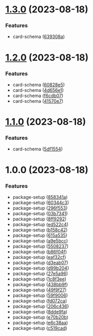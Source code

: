 # [1.3.0](https://github.com/franicon/wales.package.schema/compare/v1.2.0...v1.3.0) (2023-08-18)


### Features

* card-schema ([639308a](https://github.com/franicon/wales.package.schema/commit/639308a3dd84884028606b882c66e6aca085dad1))

# [1.2.0](https://github.com/franicon/wales.package.schema/compare/v1.1.0...v1.2.0) (2023-08-18)


### Features

* card-schema ([60828e5](https://github.com/franicon/wales.package.schema/commit/60828e5a2f8b898ead35261f60860600f2c59e58))
* card-schema ([4d656e1](https://github.com/franicon/wales.package.schema/commit/4d656e1ff5ea020f18f036ee5718c6d60bb0572e))
* card-schema ([f6cdb07](https://github.com/franicon/wales.package.schema/commit/f6cdb07153a146754db39c9556812d6cf4febec3))
* card-schema ([41570e7](https://github.com/franicon/wales.package.schema/commit/41570e7887dad7e59ca639ce13361904c8a48fff))

# [1.1.0](https://github.com/franicon/wales.package.schema/compare/v1.0.0...v1.1.0) (2023-08-18)


### Features

* card-schema ([5df1554](https://github.com/franicon/wales.package.schema/commit/5df15546f49af9227720889cc9de404565f38bf8))

# 1.0.0 (2023-08-18)


### Features

* package-setup ([858341a](https://github.com/franicon/wales.package.schema/commit/858341a20691bdcaf07d6374e8fd10afac82c8a4))
* package-setup ([60344c3](https://github.com/franicon/wales.package.schema/commit/60344c3fbb1ce6f540f459d87684aa0495364cea))
* package-setup ([296f553](https://github.com/franicon/wales.package.schema/commit/296f553c6b7f9e7b56c638b9c485cb9fa0f834ac))
* package-setup ([03b7341](https://github.com/franicon/wales.package.schema/commit/03b734114b8cf34f53093e8527f007cecb5c36fd))
* package-setup ([8ff9292](https://github.com/franicon/wales.package.schema/commit/8ff92921d88edf72b0d3b18321e470b08869a121))
* package-setup ([ed522c4](https://github.com/franicon/wales.package.schema/commit/ed522c46f0d1e9f179453dc647cd0c64e0d3b68a))
* package-setup ([b158c42](https://github.com/franicon/wales.package.schema/commit/b158c42a32c9e8fd32240daba5375e57af48a198))
* package-setup ([615a535](https://github.com/franicon/wales.package.schema/commit/615a535b02d7e442313683046b7b8ae79a0bc064))
* package-setup ([a9e5bcc](https://github.com/franicon/wales.package.schema/commit/a9e5bcc496e07023d900ded6c987d41a7509e7b1))
* package-setup ([5508237](https://github.com/franicon/wales.package.schema/commit/55082374b04ef0cc426439b3784cfcbcd1f865fc))
* package-setup ([b86f04f](https://github.com/franicon/wales.package.schema/commit/b86f04f52fd37bca59906d1d70d5294ae15205c7))
* package-setup ([eaf32cf](https://github.com/franicon/wales.package.schema/commit/eaf32cfbbcde26ce3c841a5ba5032664e81c86bc))
* package-setup ([d3eab07](https://github.com/franicon/wales.package.schema/commit/d3eab07a748427804ed2859ec375e8259ff05647))
* package-setup ([d99b204](https://github.com/franicon/wales.package.schema/commit/d99b2044d0272dc2e61c0c3726ceab9f77f1ae88))
* package-setup ([27e5a96](https://github.com/franicon/wales.package.schema/commit/27e5a96c78b57b9574a2ea320f82ec4783b33960))
* package-setup ([1c8f3ee](https://github.com/franicon/wales.package.schema/commit/1c8f3eed7de8973dffdbcdf12c76d1b7b1bcba51))
* package-setup ([438bb9f](https://github.com/franicon/wales.package.schema/commit/438bb9f550567416c37a0e9889638c998fa32c53))
* package-setup ([49f9f27](https://github.com/franicon/wales.package.schema/commit/49f9f2732727143f3627e153a360a1a9fb541c08))
* package-setup ([59f9006](https://github.com/franicon/wales.package.schema/commit/59f900698f6afbd768a7b5f5fe542cf8cf025fcf))
* package-setup ([fd072ca](https://github.com/franicon/wales.package.schema/commit/fd072ca49696d72a30511c7afc7965ec4a286dcb))
* package-setup ([206c436](https://github.com/franicon/wales.package.schema/commit/206c4366f3c6bb6f6b08860cbb5c5c7a326fc48d))
* package-setup ([8dde9fa](https://github.com/franicon/wales.package.schema/commit/8dde9fa4431a7baab82cab46402d544c92617082))
* package-setup ([e70b20b](https://github.com/franicon/wales.package.schema/commit/e70b20b392cbecb2a13cc8f84690e202ecc24e98))
* package-setup ([e6c38aa](https://github.com/franicon/wales.package.schema/commit/e6c38aa755785feed7827fa0e1c14d9c21805837))
* package-setup ([c519cad](https://github.com/franicon/wales.package.schema/commit/c519cad158203b7933c6ee40e9934e6858354d6c))
